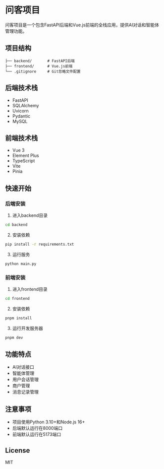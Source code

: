 # 问客项目

问客项目是一个包含FastAPI后端和Vue.js前端的全栈应用，提供AI对话和智能体管理功能。

## 项目结构

```
├── backend/       # FastAPI后端
├── frontend/      # Vue.js前端
└── .gitignore     # Git忽略文件配置
```

## 后端技术栈
- FastAPI
- SQLAlchemy
- Uvicorn
- Pydantic
- MySQL

## 前端技术栈
- Vue 3
- Element Plus
- TypeScript
- Vite
- Pinia

## 快速开始

### 后端安装

1. 进入backend目录
```bash
cd backend
```

2. 安装依赖
```bash
pip install -r requirements.txt
```

3. 运行服务
```bash
python main.py
```

### 前端安装

1. 进入frontend目录
```bash
cd frontend
```

2. 安装依赖
```bash
pnpm install
```

3. 运行开发服务器
```bash
pnpm dev
```

## 功能特点
- AI对话接口
- 智能体管理
- 用户会话管理
- 商户管理
- 消息记录管理

## 注意事项
- 项目使用Python 3.10+和Node.js 16+
- 后端默认运行在8000端口
- 前端默认运行在5173端口

## License
MIT